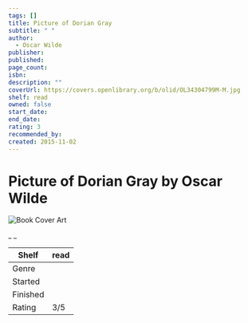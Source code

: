 ```yaml
---
tags: []
title: Picture of Dorian Gray
subtitle: " "
author:
  - Oscar Wilde
publisher: 
published: 
page_count: 
isbn: 
description: ""
coverUrl: https://covers.openlibrary.org/b/olid/OL34304799M-M.jpg
shelf: read
owned: false
start_date: 
end_date: 
rating: 3
recommended_by: 
created: 2015-11-02
---
```


# Picture of Dorian Gray by Oscar Wilde

![Book Cover Art](https://covers.openlibrary.org/b/olid/OL34304799M-M.jpg)

_ _

| Shelf | read |
| --- | --- |
| Genre |  |
| Started |  |
| Finished |  |
| Rating | 3/5 |

